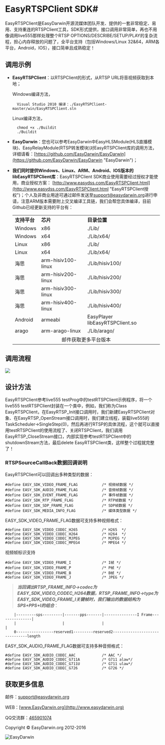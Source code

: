 # EasyRTSPClient SDK#

EasyRTSPClient是EasyDarwin开源流媒体团队开发、提供的一套非常稳定、易用、支持重连的RTSPClient工具，SDK形式提供，接口调用非常简单，再也不用像调用live555那样处理整个RTSP OPTIONS/DESCRIBE/SETUP/PLAY的复杂流程，担心内存释放的问题了，全平台支持（包括Windows/Linux 32&64，ARM各平台，Android，IOS），接口简单且成熟稳定！

## 调用示例 ##

- **EasyRTSPClient**：以RTSPClient的形式，从RTSP URL将音视频获取到本地；
	
	Windows编译方法，

    	Visual Studio 2010 编译：./EasyRTSPClient-master/win/EasyRTSPClient.sln

	Linux编译方法，
		
		chmod +x ./Buildit
		./Buildit


- **EasyDarwin**：您也可以参考EasyDarwin中EasyHLSModule(HLS直播模块)、EasyRelayModule(RTSP转发模块)对EasyRTSPClient库的调用方法，详细请看：[https://github.com/EasyDarwin/EasyDarwin](https://github.com/EasyDarwin/EasyDarwin "EasyDarwin")；

- **我们同时提供Windows、Linux、ARM、Android、IOS版本的libEasyRTSPClient库**：EasyRTSPClient SDK商业使用需要经过授权才能使用，商业授权方案： [http://www.easydss.com/EasyRTSPClient.html](http://www.easydss.com/EasyRTSPClient.html "EasyRTSPClient授权")；个人及非商业用途可通过邮件发送至[support@easydarwin.org](mailto:support@easydarwin.org "EasyDarwin support mail")进行申请，注意ARM版本需要附上交叉编译工具链，我们会帮您具体编译，目前Github已经更新支持的平台有：

	<table>
	<tr><td><b>支持平台</b></td><td><b>芯片</b></td><td><b>目录位置</b></td></tr>
	<tr><td>Windows</td><td>x86</td><td>./Lib/</td></tr>
	<tr><td>Windows</td><td>x64</td><td>./Lib/x64/</td></tr>
	<tr><td>Linux</td><td>x86</td><td>./Lib/</td></tr>
	<tr><td>Linux</td><td>x64</td><td>./Lib/x64/</td></tr>
	<tr><td>海思</td><td>arm-hisiv100-linux</td><td>./Lib/hisiv100/</td></tr>
	<tr><td>海思</td><td>arm-hisiv200-linux</td><td>./Lib/hisiv200/</td></tr>
	<tr><td>海思</td><td>arm-hisiv300-linux</td><td>./Lib/hisiv300/</td></tr>
	<tr><td>海思</td><td>arm-hisiv400-linux</td><td>./Lib/hisiv400/</td></tr>
	<tr><td>Android</td><td>armeabi</td><td>EasyPlayer libEasyRTSPClient.so</td></tr>
	<tr><td>arago</td><td>arm-arago-linux</td><td>./Lib/arago/</td></tr>
	<tr><td colspan="3"><center>邮件获取更多平台版本</center></td></tr>
	</table>

## 调用流程 ##
![](http://www.easydarwin.org/skin/easydarwin/images/easyrtspclient20160326.png)


## 设计方法 ##
EasyRTSPClient参考live555 testProg中的testRTSPClient示例程序，将一个live555 testRTSPClient封装在一个类中，例如，我们称为Class EasyRTSPClient，在EasyRTSP_Init接口调用时，我们新建EasyRTSPClient对象、在EasyRTSP_OpenStream接口调用时，我们建立线程，装载live555的TaskScheduler->SingleStep(0)，然后再进行RTSP的具体流程，这个就可以直接用testRTSPClient的使用流程了、关闭RTSPClient，我们调用EasyRTSP_CloseStream接口，内部实现参考testRTSPClient中的shutdownStream方法，最后delete EasyRTSPClient类，这样整个过程就完整了！

### RTSPSourceCallBack数据回调说明 ###
EasyRTSPClient可以回调出多种类型的数据：

	#define EASY_SDK_VIDEO_FRAME_FLAG			/* 视频帧数据 */
	#define EASY_SDK_AUDIO_FRAME_FLAG			/* 音频帧数据 */
	#define EASY_SDK_EVENT_FRAME_FLAG			/* 事件帧数据 */
	#define EASY_SDK_RTP_FRAME_FLAG				/* RTP帧数据 */
	#define EASY_SDK_SDP_FRAME_FLAG				/* SDP帧数据 */
	#define EASY_SDK_MEDIA_INFO_FLAG			/* 媒体类型数据 */

EASY\_SDK\_VIDEO\_FRAME\_FLAG数据可支持多种视频格式：
		
	#define EASY_SDK_VIDEO_CODEC_H265			/* H265  */
	#define EASY_SDK_VIDEO_CODEC_H264			/* H264  */
	#define	EASY_SDK_VIDEO_CODEC_MJPEG			/* MJPEG */
	#define	EASY_SDK_VIDEO_CODEC_MPEG4			/* MPEG4 */

视频帧标识支持

	#define EASY_SDK_VIDEO_FRAME_I				/* I帧 */
	#define EASY_SDK_VIDEO_FRAME_P				/* P帧 */
	#define EASY_SDK_VIDEO_FRAME_B				/* B帧 */
	#define EASY_SDK_VIDEO_FRAME_J				/* JPEG */


> ***当回调出RTSP_FRAME_INFO->codec为EASY\_SDK\_VIDEO\_CODEC\_H264数据，RTSP_FRAME_INFO->type为EASY\_SDK\_VIDEO\_FRAME\_I关键帧时，我们输出的数据结构为SPS+PPS+I的组合***：
		
		|---------sps---------|-------pps-------|---------------I Frame---------------|
		|                     |                 |                                     |
		0-----------------reserved1---------reserved2-------------------------------length


EASY\_SDK\_AUDIO\_FRAME\_FLAG数据可支持多种音频格式：
	
	#define EASY_SDK_AUDIO_CODEC_AAC			/* AAC */
	#define EASY_SDK_AUDIO_CODEC_G711A			/* G711 alaw*/
	#define EASY_SDK_AUDIO_CODEC_G711U			/* G711 ulaw*/
	#define EASY_SDK_AUDIO_CODEC_G726			/* G726 */


## 获取更多信息 ##

邮件：[support@easydarwin.org](mailto:support@easydarwin.org) 

WEB：[www.EasyDarwin.org](http://www.easydarwin.org)

QQ交流群：[465901074](http://jq.qq.com/?_wv=1027&k=2G045mo "EasyRTSPClient")

Copyright &copy; EasyDarwin.org 2012-2016

![EasyDarwin](http://www.easydarwin.org/skin/easydarwin/images/wx_qrcode.jpg)